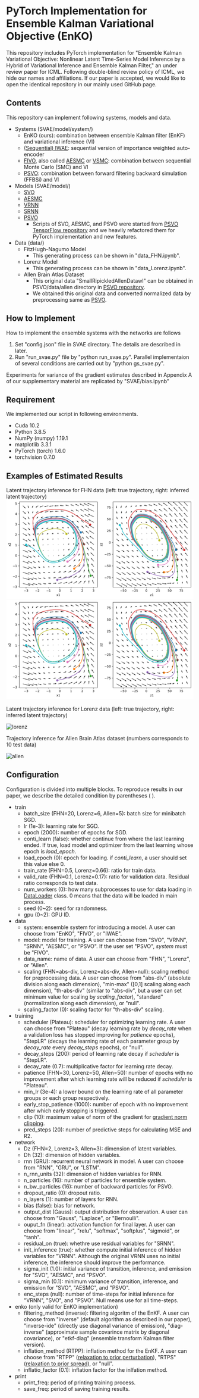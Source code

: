 # PyTorch Implementation for Ensemble Kalman Variational Objective (EnKO)
This repository includes PyTorch implementation for "Ensemble Kalman Variational Objective: Nonlinear Latent Time-Series Model Inference by a Hybrid of Variational Inference and Ensemble Kalman Filter," an under review paper for ICML.
Following double-blind review policy of ICML, we hide our names and affiliations.
If our paper is accepted, we would like to open the identical repository in our mainly used GitHub page.

## Contents
This repository can implement following systems, models and data.
- Systems (SVAE/model/system/)
    - EnKO (ours): combination between ensemble Kalman filter (EnKF) and variational inference (VI)
    - [(Sequential) IWAE](https://arxiv.org/abs/1509.00519): sequential version of importance weighted auto-encoder
    - [FIVO](https://papers.nips.cc/paper/2017/hash/fa84632d742f2729dc32ce8cb5d49733-Abstract.html), also called [AESMC](https://openreview.net/forum?id=BJ8c3f-0b) or [VSMC](http://proceedings.mlr.press/v84/naesseth18a.html): combination between sequential Monte Carlo (SMC) and VI
    - [PSVO](https://www.semanticscholar.org/paper/Variational-Objectives-for-Markovian-Dynamics-with-Moretti-Wang/ccd5761c40305c4ffcc3a7cbc387ba1273895114): combination between forward filtering backward simulation (FFBSi) and VI
- Models (SVAE/model/)
    - [SVO](https://openreview.net/forum?id=HJg24U8tuE)
    - [AESMC](https://openreview.net/forum?id=BJ8c3f-0b)
    - [VRNN](https://papers.nips.cc/paper/2015/hash/b618c3210e934362ac261db280128c22-Abstract.html)
    - [SRNN](https://papers.nips.cc/paper/2016/hash/208e43f0e45c4c78cafadb83d2888cb6-Abstract.html)
    - [PSVO](https://www.semanticscholar.org/paper/Variational-Objectives-for-Markovian-Dynamics-with-Moretti-Wang/ccd5761c40305c4ffcc3a7cbc387ba1273895114)
        - Scripts of SVO, AESMC, and PSVO were started from [PSVO TensorFlow repository](https://github.com/amoretti86/PSVO) and we heavily refactored them for PyTorch implementation and new features.
- Data (data/)
    - FitzHugh-Nagumo Model
        - This generating process can be shown in "data_FHN.ipynb".
    - Lorenz Model
        - This generating process can be shown in "data_Lorenz.ipynb".
    - Allen Brain Atlas Dataset
        - This original data "SmallRipickledAllenDatawl" can be obtained in PSVO/data/allen directory in [PSVO repository](https://github.com/amoretti86/PSVO/tree/master/data/allen).
        - We obtained this original data and converted normalized data by preprocessing same as [PSVO](https://www.semanticscholar.org/paper/Variational-Objectives-for-Markovian-Dynamics-with-Moretti-Wang/ccd5761c40305c4ffcc3a7cbc387ba1273895114).

## How to Implement
How to implement the ensemble systems with the networks are follows
1. Set "config.json" file in SVAE directory. The details are described in later.
1. Run "run_svae.py" file by "python run_svae.py". Parallel implementaion of several conditions are carried out by "python gs_svae.py".

Experiments for variance of the gradient estimates described in Appendix A of our supplementary material are replicated by "SVAE/bias.ipynb"

## Requirement
We implemented our script in following environments.
- Cuda 10.2
- Python 3.8.5
- NumPy (numpy) 1.19.1
- matplotlib 3.3.1
- PyTorch (torch) 1.6.0
- torchvision 0.7.0

## Examples of Estimated Results
Latent trajectory inference for FHN data (left: true trajectory, right: inferred latent trajectory)
<img src="figs/quiver_plot2000.png" alt="fhn" title="fhn">
![fhn](figs/quiver_plot2000.png)

Latent trajectory inference for Lorenz data (left: true trajectory, right: inferred latent trajectory)

![lorenz](https://github.com/ZoneMS/EnKO/tree/main/figs/traj_plot1540.png)

Trajectory inference for Allen Brain Atlas dataset (numbers corresponds to 10 test data)

![allen](https://github.com/ZoneMS/EnKO/tree/main/figs/traj_plot2000.png)


## Configuration
Configuration is divided into multiple blocks.
To reproduce results in our paper, we describe the detailed condition by parentheses ( ).
- train
    - batch_size (FHN=20, Lorenz=6, Allen=5): batch size for minibatch SGD.
    - lr (1e-3): learning rate for SGD.
    - epoch (2000): number of epochs for SGD.
    - conti_learn (false): whether continue from where the last learning ended. If true, load model and optimizer from the last learning whose epoch is *load_epoch*.
    - load_epoch (0): epoch for loading. if *conti_learn*, a user should set this value else 0.
    - train_rate (FHN=0.5, Lorenz=0.66): ratio for train data.
    - valid_rate (FHN=0.1, Lorenz=0.17): ratio for validation data. Residual ratio corresponds to test data.
    - num_workers (0): how many subprocesses to use for data loading in [DataLoader](https://pytorch.org/docs/stable/data.html#torch.utils.data.DataLoader) class. 0 means that the data will be loaded in main process.
    - seed (0~2): seed for randomness.
    - gpu (0~2): GPU ID.
- data
    - system: ensemble system for introducing a model. A user can choose from "EnKO", "FIVO", or "IWAE".
    - model: model for training. A user can choose from "SVO", "VRNN", "SRNN", "AESMC", or "PSVO". If the user set "PSVO", *system* must be "FIVO".
    - data_name: name of data. A user can choose from "FHN", "Lorenz", or "Allen".
    - scaling (FHN=abs-div, Lorenz=abs-div, Allen=null): scaling method for preprocessing data. A user can choose from "abs-div" (absolute division along each dimension), "min-max" (\[0,1\] scaling along each dimension), "th-abs-div" (similar to "abs-div", but a user can set minimum value for scaling by *scaling_factor*), "standard" (normalization along each dimension), or "null".
    - scaling_factor (0): scaling factor for "th-abs-div" scaling.
- training
    - scheduler (Plateau): scheduler for optimizing learning rate. A user can choose from "Plateau" (decay learning rate by *decay_rate* when a validation loss has stopped improving for *patience* epochs), "StepLR" (decays the learning rate of each parameter group by *decay_rate* every *decay_steps* epochs), or "null".
    - decay_steps (200): period of learning rate decay if *scheduler* is "StepLR".
    - decay_rate (0.7): multiplicative factor for learning rate decay.
    - patience (FHN=30, Lorenz=50, Allen=50): number of epochs with no improvement after which learning rate will be reduced if *scheduler* is "Plateau".
    - min_lr (3e-4): a lower bound on the learning rate of all parameter groups or each group respectively.
    - early_stop_patience (1000): number of epoch with no improvement after which early stopping is triggered.
    - clip (10): maximum value of norm of the gradient for [gradient norm clipping](https://pytorch.org/docs/stable/generated/torch.nn.utils.clip_grad_norm_.html).
    - pred_steps (20): number of predictive steps for calculating MSE and R2.
- network
    - Dz (FHN=2, Lorenz=3, Allen=3): dimension of latent variables.
    - Dh (32): dimension of hidden variables.
    - rnn (GRU): recurrent neural network in model. A user can choose from "RNN", "GRU", or "LSTM".
    - n_rnn_units (32): dimension of hidden variables for RNN.
    - n_particles (16): number of particles for ensemble system.
    - n_bw_particles (16): number of backward particles for PSVO.
    - dropout_ratio (0): dropout ratio.
    - n_layers (1): number of layers for RNN.
    - bias (false): bias for network.
    - output_dist (Gauss): output distribution for observation. A user can choose from "Gauss", "Laplace", or "Bernoulli".
    - ouput_fn (linear): activation function for final layer. A user can choose from "linear", "relu", "softmax", "softplus", "sigmoid", or "tanh".
    - residual_on (true): whethre use residual variables for "SRNN".
    - init_inference (true): whether compute initial inference of hidden variables for "VRNN". Although the original VRNN uses no initial inference, the inference should improve the performance.
    - sigma_init (1.0): initial variance of transition, inference, and emission for "SVO", "AESMC", and "PSVO".
    - sigma_min (0.1): minimum variance of transition, inference, and emission for "SVO", "AESMC", and "PSVO".
    - enc_steps (null): number of time-steps for initial inference for "VRNN", "SVO", and "PSVO". Null means use for all time-steps.
- enko (only valid for EnKO implementation)
    - filtering_method (inverse): filtering algoritm of the EnKF. A user can choose from "inverse" (default algorithm as described in our paper), "inverse-ide" (directly use diagonal variance of emission), "diag-inverse" (approximate sample covarince matrix by diagonal covariance), or "etkf-diag" (ensemble transform Kalman filter version).
    - inflation_method (RTPP): inflation method for the EnKF. A user can choose from "RTPP" ([relaxation to prior perturbation](https://journals.ametsoc.org/view/journals/mwre/132/5/1520-0493_2004_132_1238_ioieao_2.0.co_2.xml)), "RTPS" ([relaxation to prior spread](https://journals.ametsoc.org/view/journals/mwre/140/9/mwr-d-11-00276.1.xml)), or "null".
    - inflatio_factor (0.1): inflation factor for the inlfation method.
- print
    - print_freq: period of printing training process.
    - save_freq: period of saving training results.
    
